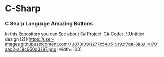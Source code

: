 # C-Sharp

### C Sharp Language Amazing Buttons
In this Repository you can See about C# Project, C# Codes.
![Untitled design (2)](https://user-images.githubusercontent.com/73873109/127765405-9192f7da-3a39-4170-aac2-a58c950d3387.png| width=100)


